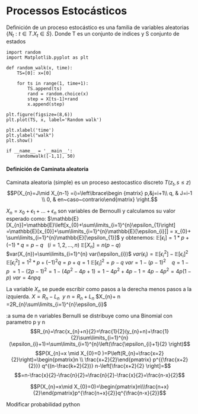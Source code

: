 # Processos Estocásticos
Definición de un proceso estocástico es una familia de variables aleatorias $\{N_{t}:t\in T.X_{t}\in S\}$. Donde T es un conjunto de indices y S conjunto de estados

```{python}
import random
import Matplotlib.pyplot as plt

def random_walk(x, time):
	TS=[0]: x=[0]

	for ts in range(1, time+1):
		TS.append(ts)
		rand = random.choice(x)
		step = X[ts-1]+rand
		x.append(step)

plt.figure(figsize=(8,6))
plt.plot(TS, x, label='Random walk')

plt.xlabel('time')
plt.ylabel("walk")
plt.show()

if __name__ = '__main__':
	randomwalk([-1,1], 50)
```

#### Definición de Caminata aleatoria
Caminata aleatoria (simple) es un proceso aestocastico discreto $T(z_{t},s\leq z)$ 
$$P(X_{n}=J\mid X_{n-1} =i)=\left\lbrace\begin {matrix} p,&j=i+1\\ q, & J=i-1 \\ 0, & en~caso~contrario\end{matrix} \right.$$

$X_{n}= x_{0}+\epsilon_{1}+\dots+\epsilon_{n}$ son variables de Bernoulli y calculamos su valor esperado como:
$\mathbb{E}[X_{n}]=\mathbb{E}\left[x_{0}+\sum\limits_{i=1}^{n}\epsilon_{1}\right] =\mathbb{E}[x_{0}]+\sum\limits_{i=1}^{n}\mathbb{E}[\epsilon_{i}]] = x_{0}+ \sum\limits_{i=1}^{n}\mathbb{E}[\epsilon_{1}]$ y obtenemos:
$\mathbb{E}[\epsilon_{i}]=1*p+(-1)*q=p-q~~~(i=1,2,\dots,n)$
$\mathbb{E}[X_{n}]=n(p-q)$
$var(X_{n})=\sum\limits_{i=1}^{n} var(\epsilon_{i})$
$var(\epsilon_{i}) =\mathbb{E}[\epsilon_{i}^{2}]-\mathbb{E}[\epsilon_{i}]^{2}$
$\mathbb{E}[\epsilon_{i}^{2}]=1^{2}*p+(-1)^{2}q=p+q=1$
$\mathbb{E}[\epsilon_{i}] ^{2}=p-q$
$var=1-(p-1)^{2}~~~~q=1-p$
$=1-(2p-1)^{2}=1-(4p^{2}-4p+1)=1-4p^{2}+4p-1=4p-4p^{2}=4p(1-p)$
$var=4npq$

La variable $X_{n}$ se puede escribir como pasos a la derecha menos pasos a la izquierda.
$X_{}=R_{n}-L_{n}~~ y~n=R_{n}+L_{n}$
$X_{n}+ n =2R_{n}\sum\limits_{i=1}^{n}\epsilon_{i}$

:a suma de n variables Bernulli se distribuye como una Binomial con parametro p y n
$$R_{n}=\frac{x_{n}+n}{2}=\frac{1}{2}(y_{n}+n)+\frac{1}{2}\sum\limits_{i=1}^{n}(\epsilon_{i}+1)=\sum\limits_{i=1}^{n}\left(\frac{\epsilon_{i}+1}{2} \right)$$
$$$$
$$P(X_{n}=x \mid X_{0}=0 )=P\left(R_{n}=\frac{x=2}{2}\right)=\begin{pmatrix}n \\ \frac{x+2}{2}\end{pmatrix} p^{{\frac{x+2}{2}}} q^{(n-\frac{k+2}{2})} n-\left[\frac{x+2}{2} \right]=$$
$$=n-\frac{x}{2}-\frac{n}{2}=\frac{n}{2}-\frac{x}{2}=\frac{n-x}{2}$$

$$P(X_{n}=x\mid X_{0}=0)=\begin{pmatrix}n\\\frac{n+x}{2}\end{pmatrix}p^{\frac{n+x}{2}}q^{\frac{n-x}{2}}$$

Modificar probabilidad python
